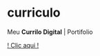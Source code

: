 # curriculo

Meu <b>Currilo Digital</b> | Portifolio

<a href= "https://github.com/csodre/curriculo.git">! Clic aqui !</a>
